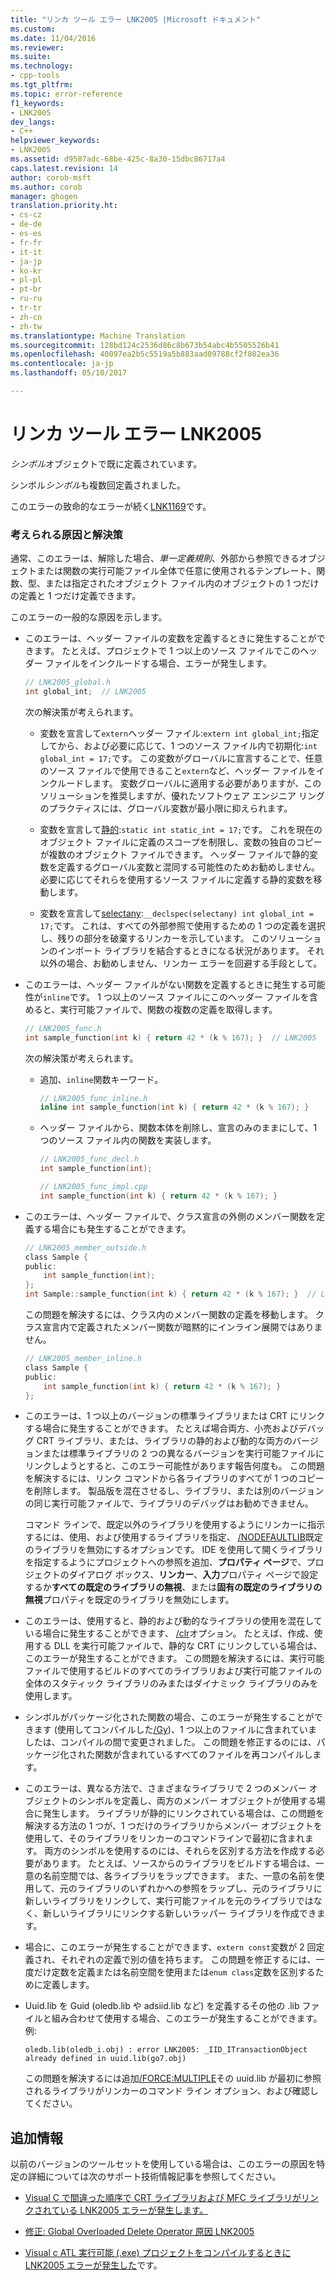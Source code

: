 ```yaml
---
title: "リンカ ツール エラー LNK2005 |Microsoft ドキュメント"
ms.custom: 
ms.date: 11/04/2016
ms.reviewer: 
ms.suite: 
ms.technology:
- cpp-tools
ms.tgt_pltfrm: 
ms.topic: error-reference
f1_keywords:
- LNK2005
dev_langs:
- C++
helpviewer_keywords:
- LNK2005
ms.assetid: d9587adc-68be-425c-8a30-15dbc86717a4
caps.latest.revision: 14
author: corob-msft
ms.author: corob
manager: ghogen
translation.priority.ht:
- cs-cz
- de-de
- es-es
- fr-fr
- it-it
- ja-jp
- ko-kr
- pl-pl
- pt-br
- ru-ru
- tr-tr
- zh-cn
- zh-tw
ms.translationtype: Machine Translation
ms.sourcegitcommit: 128bd124c2536d86c8b673b54abc4b5505526b41
ms.openlocfilehash: 40097ea2b5c5519a5b883aad09788cf2f802ea36
ms.contentlocale: ja-jp
ms.lasthandoff: 05/10/2017

---
```

# <a name="linker-tools-error-lnk2005"></a>リンカ ツール エラー LNK2005
*シンボル*オブジェクトで既に定義されています。  
  
シンボル*シンボル*も複数回定義されました。   
  
このエラーの致命的なエラーが続く[LNK1169](../../error-messages/tool-errors/linker-tools-error-lnk1169.md)です。  
  
### <a name="possible-causes-and-solutions"></a>考えられる原因と解決策  
  
通常、このエラーは、解除した場合、*単一定義規則*、外部から参照できるオブジェクトまたは関数の実行可能ファイル全体で任意に使用されるテンプレート、関数、型、または指定されたオブジェクト ファイル内のオブジェクトの 1 つだけの定義と 1 つだけ定義できます。  
  
このエラーの一般的な原因を示します。  
  
-   このエラーは、ヘッダー ファイルの変数を定義するときに発生することができます。 たとえば、プロジェクトで 1 つ以上のソース ファイルでこのヘッダー ファイルをインクルードする場合、エラーが発生します。  
  
    ```h  
    // LNK2005_global.h  
    int global_int;  // LNK2005
    ```  
  
    次の解決策が考えられます。  
  
    -   変数を宣言して`extern`ヘッダー ファイル:`extern int global_int;`指定してから、および必要に応じて、1 つのソース ファイル内で初期化:`int global_int = 17;`です。 この変数がグローバルに宣言することで、任意のソース ファイルで使用できること`extern`など、ヘッダー ファイルをインクルードします。 変数グローバルに適用する必要がありますが、このソリューションを推奨しますが、優れたソフトウェア エンジニア リングのプラクティスには、グローバル変数が最小限に抑えられます。  
    
    -   変数を宣言して[静的](../../cpp/storage-classes-cpp.md#static):`static int static_int = 17;`です。 これを現在のオブジェクト ファイルに定義のスコープを制限し、変数の独自のコピーが複数のオブジェクト ファイルできます。 ヘッダー ファイルで静的変数を定義するグローバル変数と混同する可能性のためお勧めしません。 必要に応じてそれらを使用するソース ファイルに定義する静的変数を移動します。  
  
    -   変数を宣言して[selectany](../../cpp/selectany.md):`__declspec(selectany) int global_int = 17;`です。 これは、すべての外部参照で使用するための 1 つの定義を選択し、残りの部分を破棄するリンカーを示しています。 このソリューションのインポート ライブラリを結合するときになる状況があります。 それ以外の場合、お勧めしません、リンカー エラーを回避する手段として。  
  
-   このエラーは、ヘッダー ファイルがない関数を定義するときに発生する可能性が`inline`です。 1 つ以上のソース ファイルにこのヘッダー ファイルを含めると、実行可能ファイルで、関数の複数の定義を取得します。  
    
    ```h  
    // LNK2005_func.h  
    int sample_function(int k) { return 42 * (k % 167); }  // LNK2005
    ```  
  
    次の解決策が考えられます。  
  
    -   追加、`inline`関数キーワード。 

        ```h  
        // LNK2005_func_inline.h  
        inline int sample_function(int k) { return 42 * (k % 167); }  
        ```  
  
    -   ヘッダー ファイルから、関数本体を削除し、宣言のみのままにして、1 つのソース ファイル内の関数を実装します。  
  
        ```h  
        // LNK2005_func_decl.h  
        int sample_function(int);  
        ```  
  
        ```cpp  
        // LNK2005_func_impl.cpp  
        int sample_function(int k) { return 42 * (k % 167); }  
        ```  
-   このエラーは、ヘッダー ファイルで、クラス宣言の外側のメンバー関数を定義する場合にも発生することができます。  
  
    ```h  
    // LNK2005_member_outside.h  
    class Sample {
    public:
        int sample_function(int);  
    };
    int Sample::sample_function(int k) { return 42 * (k % 167); }  // LNK2005
    ```  
  
    この問題を解決するには、クラス内のメンバー関数の定義を移動します。 クラス宣言内で定義されたメンバー関数が暗黙的にインライン展開ではありません。  
  
    ```h  
    // LNK2005_member_inline.h  
    class Sample {
    public:
        int sample_function(int k) { return 42 * (k % 167); }  
    };
    ```  
  
-   このエラーは、1 つ以上のバージョンの標準ライブラリまたは CRT にリンクする場合に発生することができます。 たとえば場合両方、小売およびデバッグ CRT ライブラリ、または、ライブラリの静的および動的な両方のバージョンまたは標準ライブラリの 2 つの異なるバージョンを実行可能ファイルにリンクしようとすると、このエラー可能性があります報告何度も。 この問題を解決するには、リンク コマンドから各ライブラリのすべてが 1 つのコピーを削除します。 製品版を混在させるし、ライブラリ、または別のバージョンの同じ実行可能ファイルで、ライブラリのデバッグはお勧めできません。  
  
    コマンド ラインで、既定以外のライブラリを使用するようにリンカーに指示するには、使用、および使用するライブラリを指定、 [/NODEFAULTLIB](../../build/reference/nodefaultlib-ignore-libraries.md)既定のライブラリを無効にするオプションです。 IDE を使用して開くライブラリを指定するようにプロジェクトへの参照を追加、**プロパティ ページ**で、プロジェクトのダイアログ ボックス、**リンカー**、**入力**プロパティ ページで設定するか**すべての既定のライブラリの無視**、または**固有の既定のライブラリの無視**プロパティを既定のライブラリを無効にします。   
  
-   このエラーは、使用すると、静的および動的なライブラリの使用を混在している場合に発生することができます、 [/clr](../../build/reference/clr-common-language-runtime-compilation.md)オプション。 たとえば、作成、使用する DLL を実行可能ファイルで、静的な CRT にリンクしている場合は、このエラーが発生することができます。 この問題を解決するには、実行可能ファイルで使用するビルドのすべてのライブラリおよび実行可能ファイルの全体のスタティック ライブラリのみまたはダイナミック ライブラリのみを使用します。  
  
-   シンボルがパッケージ化された関数の場合、このエラーが発生することができます (使用してコンパイルした[/Gy](../../build/reference/gy-enable-function-level-linking.md))、1 つ以上のファイルに含まれていましたは、コンパイルの間で変更されました。 この問題を修正するのには、パッケージ化された関数が含まれているすべてのファイルを再コンパイルします。  
  
-   このエラーは、異なる方法で、さまざまなライブラリで 2 つのメンバー オブジェクトのシンボルを定義し、両方のメンバー オブジェクトが使用する場合に発生します。 ライブラリが静的にリンクされている場合は、この問題を解決する方法の 1 つが、1 つだけのライブラリからメンバー オブジェクトを使用して、そのライブラリをリンカーのコマンドラインで最初に含まれます。 両方のシンボルを使用するのには、それらを区別する方法を作成する必要があります。 たとえば、ソースからのライブラリをビルドする場合は、一意の名前空間では、各ライブラリをラップできます。 また、一意の名前を使用して、元のライブラリのいずれかへの参照をラップし、元のライブラリに新しいライブラリをリンクして、実行可能ファイルを元のライブラリではなく、新しいライブラリにリンクする新しいラッパー ライブラリを作成できます。  
  
-   場合に、このエラーが発生することができます、`extern const`変数が 2 回定義され、それぞれの定義で別の値を持ちます。 この問題を修正するには、一度だけ定数を定義または名前空間を使用または`enum class`定数を区別するために定義します。  
  
-   Uuid.lib を Guid (oledb.lib や adsiid.lib など) を定義するその他の .lib ファイルと組み合わせて使用する場合、このエラーが発生することができます。 例:  
  
    ```Output  
    oledb.lib(oledb_i.obj) : error LNK2005: _IID_ITransactionObject  
    already defined in uuid.lib(go7.obj)  
    ```  
  
     この問題を解決するには追加[/FORCE:MULTIPLE](../../build/reference/force-force-file-output.md)その uuid.lib が最初に参照されるライブラリがリンカーのコマンド ライン オプション、および確認してください。
  
## <a name="additional-information"></a>追加情報  
  
以前のバージョンのツールセットを使用している場合は、このエラーの原因を特定の詳細については次のサポート技術情報記事を参照してください。  
  
-   [Visual C で間違った順序で CRT ライブラリおよび MFC ライブラリがリンクされている LNK2005 エラーが発生します。](https://support.microsoft.com/kb/148652)  
  
-   [修正: Global Overloaded Delete Operator 原因 LNK2005](https://support.microsoft.com/kb/140440)  
  
-   [Visual c ATL 実行可能 (.exe) プロジェクトをコンパイルするときに LNK2005 エラーが発生した](https://support.microsoft.com/kb/184235)です。  
  

